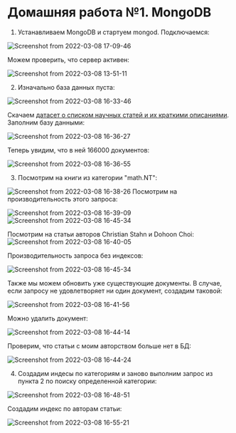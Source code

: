 # Домашняя работа №1. MongoDB

1. Устанавливаем MongoDB и стартуем mongod. Подключаемся:

![Screenshot from 2022-03-08 17-09-46](https://user-images.githubusercontent.com/60742399/157254475-e1e8b5b1-5609-4e40-a071-7ed76f79fccd.png)

Можем проверить, что сервер активен: 

![Screenshot from 2022-03-08 13-51-11](https://user-images.githubusercontent.com/60742399/157253428-7999c24e-ed40-4b1b-af69-235dfdb4cea8.png)

2. Изначально база данных пуста: 

![Screenshot from 2022-03-08 16-33-46](https://user-images.githubusercontent.com/60742399/157253489-35da014f-6ded-410c-a7fb-4080b0ac90e3.png)

Скачаем [датасет о списком научных статей и их краткими описаниями](https://www.kaggle.com/Cornell-University/arxiv?select=arxiv-metadata-oai-snapshot.json). Заполним базу данными: 

![Screenshot from 2022-03-08 16-36-27](https://user-images.githubusercontent.com/60742399/157253997-708566b3-5fff-44b6-8120-6a9ac10fe305.png)

Теперь увидим, что в ней 166000 документов:

![Screenshot from 2022-03-08 16-36-55](https://user-images.githubusercontent.com/60742399/157254085-7e1c1936-ecd7-456b-b323-958a8fe196a2.png)

3. Посмотрим на книги из категории "math.NT": 

![Screenshot from 2022-03-08 16-38-26](https://user-images.githubusercontent.com/60742399/157254646-09aa5dcb-1e08-4842-9756-f74f759319b6.png)
Посмотрим на производительность этого запроса: 

![Screenshot from 2022-03-08 16-39-09](https://user-images.githubusercontent.com/60742399/157254767-2913166a-ba03-4b5e-9f3e-6386ac954bdb.png)
![Screenshot from 2022-03-08 16-45-34](https://user-images.githubusercontent.com/60742399/157256167-979eb8cf-56d1-4a5d-a40e-18896cba54ab.png)

Посмотрим на статьи авторов Christian Stahn и Dohoon Choi:
![Screenshot from 2022-03-08 16-40-05](https://user-images.githubusercontent.com/60742399/157254803-a0187ee9-eaec-4189-b2d8-79d80ebccacb.png)

Производительность запроса без индексов: 

![Screenshot from 2022-03-08 16-45-34](https://user-images.githubusercontent.com/60742399/157255907-cc748c31-3dd0-4622-b828-5c9e13688b92.png)

Также мы можем обновить уже существующие документы. В случае, если запросу не удовлетворяет ни один документ, создадим таковой:

![Screenshot from 2022-03-08 16-41-56](https://user-images.githubusercontent.com/60742399/157255674-9108f86a-8eac-4797-b9d9-756f27a8c682.png)

Можно удалить документ: 

![Screenshot from 2022-03-08 16-44-14](https://user-images.githubusercontent.com/60742399/157255751-222cd168-454b-4311-8ff5-81dd1a86fee5.png)

Проверим, что статьи с моим авторством больше нет в БД: 

![Screenshot from 2022-03-08 16-44-24](https://user-images.githubusercontent.com/60742399/157255852-c3cba181-1171-4cbc-a8a8-922118a7b474.png)

4. Создадим индесы по категориям и заново выполним запрос из пункта 2 по поиску определенной категории:

![Screenshot from 2022-03-08 16-48-51](https://user-images.githubusercontent.com/60742399/157256489-1145ed39-de56-4922-a3cd-3fec07f0b7ac.png)

Создадим индекс по авторам статьи:

![Screenshot from 2022-03-08 16-55-21](https://user-images.githubusercontent.com/60742399/157256655-69f77e88-248b-4f80-84de-de6a7265e43f.png)



